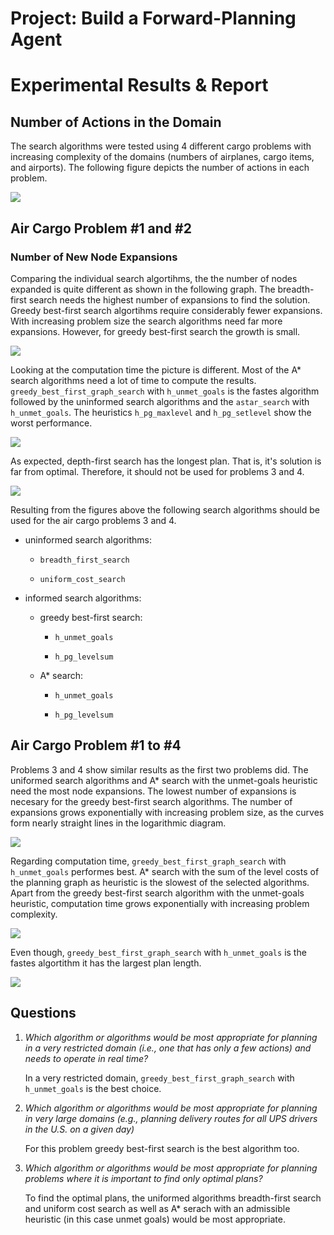 # **Project: Build a Forward-Planning Agent**
# Experimental Results & Report
## Number of Actions in the Domain
The search algorithms were tested using 4 different cargo problems with increasing complexity of the domains (numbers of airplanes, cargo items, and airports). The following figure depicts the number of actions in each problem.

![](images/actions.png)

## Air Cargo Problem #1 and #2
### Number of New Node Expansions

Comparing the individual search algortihms, the the number of nodes expanded is quite different as shown in the following graph. The breadth-first search needs the highest number of expansions to find the solution. Greedy best-first search algortihms require considerably fewer expansions. With increasing problem size the search algorithms need far more expansions. However, for greedy best-first search the growth is small.

![](images/expansions_vs_actions_p12_log.png)

Looking at the computation time the picture is different. Most of the A* search algorithms need a lot of time to compute the results. `greedy_best_first_graph_search` with `h_unmet_goals` is the fastes algorithm followed by the uninformed search algorithms and the `astar_search` with `h_unmet_goals`. The heuristics `h_pg_maxlevel` and `h_pg_setlevel` show the worst performance.

![](images/elapsed_time_vs_actions_p12_log.png)

As expected, depth-first search has the longest plan. That is, it's solution is far from optimal. Therefore, it should not be used for problems 3 and 4.

![](images/plan_length_vs_actions_p12_log.png)

Resulting from the figures above the following search algorithms should be used for the air cargo problems 3 and 4.

* uninformed search algorithms:

  * `breadth_first_search`

  * `uniform_cost_search`

* informed search algorithms:

  * greedy best-first search:

    * `h_unmet_goals`

    * `h_pg_levelsum`

  * A* search:

    * `h_unmet_goals`

    * `h_pg_levelsum`

## Air Cargo Problem #1 to #4

Problems 3 and 4 show similar results as the first two problems did. The uniformed search algorithms and A* search with the unmet-goals heuristic need the most node expansions. The lowest number of expansions is necesary for the greedy best-first search algorithms. The number of expansions grows exponentially with increasing problem size, as the curves form nearly straight lines in the logarithmic diagram.

![](images/expansions_vs_actions_log_sel.png)

Regarding computation time, `greedy_best_first_graph_search` with `h_unmet_goals` performes best. A* search with the sum of the level costs of the planning graph as heuristic is the slowest of the selected algorithms. Apart from the greedy best-first search algorithm with the unmet-goals heuristic, computation time grows exponentially with increasing problem complexity.

![](images/elapsed_time_vs_actions_log_sel.png)

Even though, `greedy_best_first_graph_search` with `h_unmet_goals` is the fastes algortithm it has the largest plan length.

![](images/plan_length_vs_actions_log_sel.png)

## Questions

1. *Which algorithm or algorithms would be most appropriate for planning in a very restricted domain (i.e., one that has only a few actions) and needs to operate in real time?*

   In a very restricted domain, `greedy_best_first_graph_search` with `h_unmet_goals` is the best choice.

2. *Which algorithm or algorithms would be most appropriate for planning in very large domains (e.g., planning delivery routes for all UPS drivers in the U.S. on a given day)*

   For this problem greedy best-first search is the best algorithm too.

3. *Which algorithm or algorithms would be most appropriate for planning problems where it is important to find only optimal plans?*

   To find the optimal plans, the uniformed algorithms breadth-first search and uniform cost search as well as A* serach with an admissible heuristic (in this case unmet goals) would be most appropriate.
